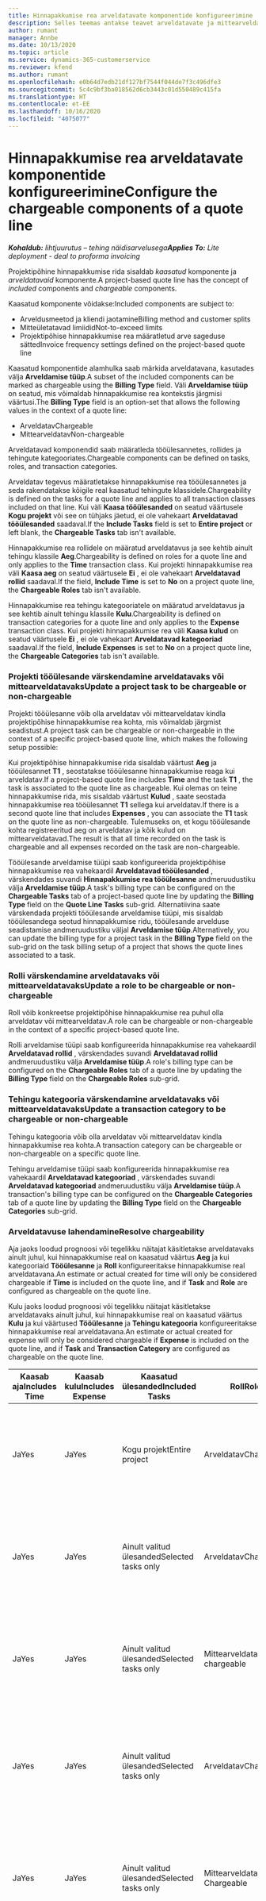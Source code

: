 ```yaml
---
title: Hinnapakkumise rea arveldatavate komponentide konfigureerimine
description: Selles teemas antakse teavet arveldatavate ja mittearveldatavate komponentide seadistamise kohta projektipõhise hinnapakkumise real.
author: rumant
manager: Annbe
ms.date: 10/13/2020
ms.topic: article
ms.service: dynamics-365-customerservice
ms.reviewer: kfend
ms.author: rumant
ms.openlocfilehash: e0b64d7edb21df127bf7544f044de7f3c496dfe3
ms.sourcegitcommit: 5c4c9bf3ba018562d6cb3443c01d550489c415fa
ms.translationtype: HT
ms.contentlocale: et-EE
ms.lasthandoff: 10/16/2020
ms.locfileid: "4075077"
---
```

# <a name="configure-the-chargeable-components-of-a-quote-line"></a><span data-ttu-id="e5b7d-103">Hinnapakkumise rea arveldatavate komponentide konfigureerimine</span><span class="sxs-lookup"><span data-stu-id="e5b7d-103">Configure the chargeable components of a quote line</span></span>

<span data-ttu-id="e5b7d-104">_**Kohaldub:** lihtjuurutus – tehing näidisarvelusega_</span><span class="sxs-lookup"><span data-stu-id="e5b7d-104">_**Applies To:** Lite deployment - deal to proforma invoicing_</span></span>

<span data-ttu-id="e5b7d-105">Projektipõhine hinnapakkumise rida sisaldab *kaasatud* komponente ja *arveldatavaid* komponente.</span><span class="sxs-lookup"><span data-stu-id="e5b7d-105">A project-based quote line has the concept of *included* components and *chargeable* components.</span></span>

<span data-ttu-id="e5b7d-106">Kaasatud komponente võidakse:</span><span class="sxs-lookup"><span data-stu-id="e5b7d-106">Included components are subject to:</span></span>

  - <span data-ttu-id="e5b7d-107">Arveldusmeetod ja kliendi jaotamine</span><span class="sxs-lookup"><span data-stu-id="e5b7d-107">Billing method and customer splits</span></span>
  - <span data-ttu-id="e5b7d-108">Mitteületatavad limiidid</span><span class="sxs-lookup"><span data-stu-id="e5b7d-108">Not-to-exceed limits</span></span> 
  - <span data-ttu-id="e5b7d-109">Projektipõhise hinnapakkumise rea määratletud arve sageduse sätted</span><span class="sxs-lookup"><span data-stu-id="e5b7d-109">Invoice frequency settings defined on the project-based quote line</span></span>

<span data-ttu-id="e5b7d-110">Kaasatud komponentide alamhulka saab märkida arveldatavana, kasutades välja **Arveldamise tüüp**.</span><span class="sxs-lookup"><span data-stu-id="e5b7d-110">A subset of the included components can be marked as chargeable using the **Billing Type** field.</span></span> <span data-ttu-id="e5b7d-111">Väli **Arveldamise tüüp** on seatud, mis võimaldab hinnapakkumise rea kontekstis järgmisi väärtusi.</span><span class="sxs-lookup"><span data-stu-id="e5b7d-111">The **Billing Type** field is an option-set that allows the following values in the context of a quote line:</span></span>

  - <span data-ttu-id="e5b7d-112">Arveldatav</span><span class="sxs-lookup"><span data-stu-id="e5b7d-112">Chargeable</span></span>
  - <span data-ttu-id="e5b7d-113">Mittearveldatav</span><span class="sxs-lookup"><span data-stu-id="e5b7d-113">Non-chargeable</span></span>

<span data-ttu-id="e5b7d-114">Arveldatavad komponendid saab määratleda tööülesannetes, rollides ja tehingute kategooriates.</span><span class="sxs-lookup"><span data-stu-id="e5b7d-114">Chargeable components can be defined on tasks, roles, and transaction categories.</span></span>

<span data-ttu-id="e5b7d-115">Arveldatav tegevus määratletakse hinnapakkumise rea tööülesannetes ja seda rakendatakse kõigile real kaasatud tehingute klassidele.</span><span class="sxs-lookup"><span data-stu-id="e5b7d-115">Chargeability is defined on the tasks for a quote line and applies to all transaction classes included on that line.</span></span> <span data-ttu-id="e5b7d-116">Kui väli **Kaasa tööülesanded** on seatud väärtusele **Kogu projekt** või see on tühjaks jäetud, ei ole vahekaart **Arveldatavad tööülesanded** saadaval.</span><span class="sxs-lookup"><span data-stu-id="e5b7d-116">If the **Include Tasks** field is set to **Entire project** or left blank, the **Chargeable Tasks** tab isn't available.</span></span>

<span data-ttu-id="e5b7d-117">Hinnapakkumise rea rollidele on määratud arveldatavus ja see kehtib ainult tehingu klassile **Aeg**.</span><span class="sxs-lookup"><span data-stu-id="e5b7d-117">Chargeability is defined on roles for a quote line and only applies to the **Time** transaction class.</span></span> <span data-ttu-id="e5b7d-118">Kui projekti hinnapakkumise rea väli **Kaasa aeg** on seatud väärtusele **Ei** , ei ole vahekaart **Arveldatavad rollid** saadaval.</span><span class="sxs-lookup"><span data-stu-id="e5b7d-118">If the field, **Include Time** is set to **No** on a project quote line, the **Chargeable Roles** tab isn't available.</span></span>

<span data-ttu-id="e5b7d-119">Hinnapakkumise rea tehingu kategooriatele on määratud arveldatavus ja see kehtib ainult tehingu klassile **Kulu**.</span><span class="sxs-lookup"><span data-stu-id="e5b7d-119">Chargeability is defined on transaction categories for a  quote line and only applies to the **Expense** transaction class.</span></span> <span data-ttu-id="e5b7d-120">Kui projekti hinnapakkumise rea väli **Kaasa kulud** on seatud väärtusele **Ei** , ei ole vahekaart **Arveldatavad kategooriad** saadaval.</span><span class="sxs-lookup"><span data-stu-id="e5b7d-120">If the field, **Include Expenses** is set to **No** on a project quote line, the **Chargeable Categories** tab isn't available.</span></span>

### <a name="update-a-project-task-to-be-chargeable-or-non-chargeable"></a><span data-ttu-id="e5b7d-121">Projekti tööülesande värskendamine arveldatavaks või mittearveldatavaks</span><span class="sxs-lookup"><span data-stu-id="e5b7d-121">Update a project task to be chargeable or non-chargeable</span></span>

<span data-ttu-id="e5b7d-122">Projekti tööülesanne võib olla arveldatav või mittearveldatav kindla projektipõhise hinnapakkumise rea kohta, mis võimaldab järgmist seadistust.</span><span class="sxs-lookup"><span data-stu-id="e5b7d-122">A project task can be chargeable or non-chargeable in the context of a specific project-based quote line, which makes the following setup possible:</span></span>

<span data-ttu-id="e5b7d-123">Kui projektipõhise hinnapakkumise rida sisaldab väärtust **Aeg** ja tööülesannet **T1** , seostatakse tööülesanne hinnapakkumise reaga kui arveldatav.</span><span class="sxs-lookup"><span data-stu-id="e5b7d-123">If a project-based quote line includes **Time** and the task **T1** , the task is associated to the quote line as chargeable.</span></span> <span data-ttu-id="e5b7d-124">Kui olemas on teine hinnapakkumise rida, mis sisaldab väärtust **Kulud** , saate seostada hinnapakkumise rea tööülesannet **T1** sellega kui arveldatav.</span><span class="sxs-lookup"><span data-stu-id="e5b7d-124">If there is a second quote line that includes **Expenses** , you can associate the **T1** task on the quote line as non-chargeable.</span></span> <span data-ttu-id="e5b7d-125">Tulemuseks on, et kogu tööülesande kohta registreeritud aeg on arveldatav ja kõik kulud on mittearveldatavad.</span><span class="sxs-lookup"><span data-stu-id="e5b7d-125">The result is that all time recorded on the task is chargeable and all expenses recorded on the task are non-chargeable.</span></span>

<span data-ttu-id="e5b7d-126">Tööülesande arveldamise tüüpi saab konfigureerida projektipõhise hinnapakkumise rea vahekaardil **Arveldatavad tööülesanded** , värskendades suvandi **Hinnapakkumise rea tööülesanne** andmeruudustiku välja **Arveldamise tüüp**.</span><span class="sxs-lookup"><span data-stu-id="e5b7d-126">A task's billing type can be configured on the **Chargeable Tasks** tab of a project-based quote line by updating the **Billing Type** field on the **Quote Line Tasks** sub-grid.</span></span> <span data-ttu-id="e5b7d-127">Alternatiivina saate värskendada projekti tööülesande arveldamise tüüpi, mis sisaldab tööülesandega seotud hinnapakkumise ridu, tööülesande arvelduse seadistamise andmeruudustiku väljal **Arveldamise tüüp**.</span><span class="sxs-lookup"><span data-stu-id="e5b7d-127">Alternatively, you can update the billing type for a project task in the **Billing Type** field on the sub-grid on the task billing setup of a project that shows the quote lines associated to a task.</span></span>

### <a name="update-a-role-to-be-chargeable-or-non-chargeable"></a><span data-ttu-id="e5b7d-128">Rolli värskendamine arveldatavaks või mittearveldatavaks</span><span class="sxs-lookup"><span data-stu-id="e5b7d-128">Update a role to be chargeable or non-chargeable</span></span>

<span data-ttu-id="e5b7d-129">Roll võib konkreetse projektipõhise hinnapakkumise rea puhul olla arveldatav või mittearveldatav.</span><span class="sxs-lookup"><span data-stu-id="e5b7d-129">A role can be chargeable or non-chargeable in the context of a specific project-based quote line.</span></span>

<span data-ttu-id="e5b7d-130">Rolli arveldamise tüüpi saab konfigureerida hinnapakkumise rea vahekaardil **Arveldatavad rollid** , värskendades suvandi **Arveldatavad rollid** andmeruudustiku välja **Arveldamise tüüp**.</span><span class="sxs-lookup"><span data-stu-id="e5b7d-130">A role's billing type can be configured on the **Chargeable Roles** tab of a quote line by updating the **Billing Type** field on the **Chargeable Roles** sub-grid.</span></span>

### <a name="update-a-transaction-category-to-be-chargeable-or-non-chargeable"></a><span data-ttu-id="e5b7d-131">Tehingu kategooria värskendamine arveldatavaks või mittearveldatavaks</span><span class="sxs-lookup"><span data-stu-id="e5b7d-131">Update a transaction category to be chargeable or non-chargeable</span></span>

<span data-ttu-id="e5b7d-132">Tehingu kategooria võib olla arveldatav või mittearveldatav kindla hinnapakkumise rea kohta.</span><span class="sxs-lookup"><span data-stu-id="e5b7d-132">A transaction category can be chargeable or non-chargeable on a specific quote line.</span></span>

<span data-ttu-id="e5b7d-133">Tehingu arveldamise tüüpi saab konfigureerida hinnapakkumise rea vahekaardil **Arveldatavad kategooriad** , värskendades suvandi **Arveldatavad kategooriad** andmeruudustiku välja **Arveldamise tüüp**.</span><span class="sxs-lookup"><span data-stu-id="e5b7d-133">A transaction's billing type can be configured on the **Chargeable Categories** tab of a quote line by updating the **Billing Type** field on the **Chargeable Categories** sub-grid.</span></span>

### <a name="resolve-chargeability"></a><span data-ttu-id="e5b7d-134">Arveldatavuse lahendamine</span><span class="sxs-lookup"><span data-stu-id="e5b7d-134">Resolve chargeability</span></span>
<span data-ttu-id="e5b7d-135">Aja jaoks loodud prognoosi või tegelikku näitajat käsitletakse arveldatavaks ainult juhul, kui hinnapakkumise real on kaasatud väärtus **Aeg** ja kui kategooriaid **Tööülesanne** ja **Roll** konfigureeritakse hinnapakkumise real arveldatavana.</span><span class="sxs-lookup"><span data-stu-id="e5b7d-135">An estimate or actual created for time will only be considered chargeable if **Time** is included on the quote line, and if **Task** and **Role** are configured as chargeable on the quote line.</span></span>

<span data-ttu-id="e5b7d-136">Kulu jaoks loodud prognoosi või tegelikku näitajat käsitletakse arveldatavaks ainult juhul, kui hinnapakkumise real on kaasatud väärtus **Kulu** ja kui väärtused **Tööülesanne** ja **Tehingu kategooria** konfigureeritakse hinnapakkumise real arveldatavana.</span><span class="sxs-lookup"><span data-stu-id="e5b7d-136">An estimate or actual created for expense will only be considered chargeable if **Expense** is included on the quote line, and if **Task** and **Transaction Category** are configured as chargeable on the quote line.</span></span>

| <span data-ttu-id="e5b7d-137">Kaasab aja</span><span class="sxs-lookup"><span data-stu-id="e5b7d-137">Includes Time</span></span> | <span data-ttu-id="e5b7d-138">Kaasab kulu</span><span class="sxs-lookup"><span data-stu-id="e5b7d-138">Includes Expense</span></span> | <span data-ttu-id="e5b7d-139">Kaasatud ülesanded</span><span class="sxs-lookup"><span data-stu-id="e5b7d-139">Included Tasks</span></span> | <span data-ttu-id="e5b7d-140">Roll</span><span class="sxs-lookup"><span data-stu-id="e5b7d-140">Role</span></span> | <span data-ttu-id="e5b7d-141">Kategooria</span><span class="sxs-lookup"><span data-stu-id="e5b7d-141">Category</span></span> | <span data-ttu-id="e5b7d-142">Toiming</span><span class="sxs-lookup"><span data-stu-id="e5b7d-142">Task</span></span> | <span data-ttu-id="e5b7d-143">Arveldamine</span><span class="sxs-lookup"><span data-stu-id="e5b7d-143">Billing</span></span> |
| --- | --- | --- | --- | --- | --- | --- |
| <span data-ttu-id="e5b7d-144">Ja</span><span class="sxs-lookup"><span data-stu-id="e5b7d-144">Yes</span></span> | <span data-ttu-id="e5b7d-145">Ja</span><span class="sxs-lookup"><span data-stu-id="e5b7d-145">Yes</span></span> | <span data-ttu-id="e5b7d-146">Kogu projekt</span><span class="sxs-lookup"><span data-stu-id="e5b7d-146">Entire project</span></span> | <span data-ttu-id="e5b7d-147">Arveldatav</span><span class="sxs-lookup"><span data-stu-id="e5b7d-147">Chargeable</span></span> | <span data-ttu-id="e5b7d-148">Arveldatav</span><span class="sxs-lookup"><span data-stu-id="e5b7d-148">Chargeable</span></span> | <span data-ttu-id="e5b7d-149">Ei saa seadistada</span><span class="sxs-lookup"><span data-stu-id="e5b7d-149">Can't be set</span></span> | <span data-ttu-id="e5b7d-150">Tegeliku aja arveldamine: Arveldatav</span><span class="sxs-lookup"><span data-stu-id="e5b7d-150">Billing on a time actual: Chargeable</span></span> </br><span data-ttu-id="e5b7d-151">Tegeliku kulu arveldamise tüüp: Arveldatav</span><span class="sxs-lookup"><span data-stu-id="e5b7d-151">Billing type on expense actual: Chargeable</span></span> |
| <span data-ttu-id="e5b7d-152">Ja</span><span class="sxs-lookup"><span data-stu-id="e5b7d-152">Yes</span></span> | <span data-ttu-id="e5b7d-153">Ja</span><span class="sxs-lookup"><span data-stu-id="e5b7d-153">Yes</span></span> | <span data-ttu-id="e5b7d-154">Ainult valitud ülesanded</span><span class="sxs-lookup"><span data-stu-id="e5b7d-154">Selected tasks only</span></span> | <span data-ttu-id="e5b7d-155">Arveldatav</span><span class="sxs-lookup"><span data-stu-id="e5b7d-155">Chargeable</span></span> | <span data-ttu-id="e5b7d-156">Arveldatav</span><span class="sxs-lookup"><span data-stu-id="e5b7d-156">Chargeable</span></span> | <span data-ttu-id="e5b7d-157">Arveldatav</span><span class="sxs-lookup"><span data-stu-id="e5b7d-157">Chargeable</span></span> | <span data-ttu-id="e5b7d-158">Tegeliku aja arveldamine: Arveldatav</span><span class="sxs-lookup"><span data-stu-id="e5b7d-158">Billing on a time actual: Chargeable</span></span></br><span data-ttu-id="e5b7d-159">Tegeliku kulu arveldamise tüüp: Arveldatav</span><span class="sxs-lookup"><span data-stu-id="e5b7d-159">Billing type on expense actual: Chargeable</span></span> |
| <span data-ttu-id="e5b7d-160">Ja</span><span class="sxs-lookup"><span data-stu-id="e5b7d-160">Yes</span></span> | <span data-ttu-id="e5b7d-161">Ja</span><span class="sxs-lookup"><span data-stu-id="e5b7d-161">Yes</span></span> | <span data-ttu-id="e5b7d-162">Ainult valitud ülesanded</span><span class="sxs-lookup"><span data-stu-id="e5b7d-162">Selected tasks only</span></span> | <span data-ttu-id="e5b7d-163">Mittearveldatav</span><span class="sxs-lookup"><span data-stu-id="e5b7d-163">Non-chargeable</span></span> | <span data-ttu-id="e5b7d-164">Arveldatav</span><span class="sxs-lookup"><span data-stu-id="e5b7d-164">Chargeable</span></span> | <span data-ttu-id="e5b7d-165">Arveldatav</span><span class="sxs-lookup"><span data-stu-id="e5b7d-165">Chargeable</span></span> | <span data-ttu-id="e5b7d-166">Tegeliku aja arveldamine: Mittearveldatav</span><span class="sxs-lookup"><span data-stu-id="e5b7d-166">Billing on a time actual: Non-Chargeable</span></span></br><span data-ttu-id="e5b7d-167">Tegeliku kulu arveldamise tüüp: Arveldatav</span><span class="sxs-lookup"><span data-stu-id="e5b7d-167">Billing type on expense actual: Chargeable</span></span> |
| <span data-ttu-id="e5b7d-168">Ja</span><span class="sxs-lookup"><span data-stu-id="e5b7d-168">Yes</span></span> | <span data-ttu-id="e5b7d-169">Ja</span><span class="sxs-lookup"><span data-stu-id="e5b7d-169">Yes</span></span> | <span data-ttu-id="e5b7d-170">Ainult valitud ülesanded</span><span class="sxs-lookup"><span data-stu-id="e5b7d-170">Selected tasks only</span></span> | <span data-ttu-id="e5b7d-171">Arveldatav</span><span class="sxs-lookup"><span data-stu-id="e5b7d-171">Chargeable</span></span> | <span data-ttu-id="e5b7d-172">Arveldatav</span><span class="sxs-lookup"><span data-stu-id="e5b7d-172">Chargeable</span></span> | <span data-ttu-id="e5b7d-173">Mittearveldatav</span><span class="sxs-lookup"><span data-stu-id="e5b7d-173">Non-Chargeable</span></span> | <span data-ttu-id="e5b7d-174">Tegeliku aja arveldamine: Mittearveldatav</span><span class="sxs-lookup"><span data-stu-id="e5b7d-174">Billing on a time actual: Non-Chargeable</span></span></br> <span data-ttu-id="e5b7d-175">Tegeliku kulu arveldamise tüüp: Mittearveldatav</span><span class="sxs-lookup"><span data-stu-id="e5b7d-175">Billing type on expense actual: Non-Chargeable</span></span> |
| <span data-ttu-id="e5b7d-176">Ja</span><span class="sxs-lookup"><span data-stu-id="e5b7d-176">Yes</span></span> | <span data-ttu-id="e5b7d-177">Ja</span><span class="sxs-lookup"><span data-stu-id="e5b7d-177">Yes</span></span> | <span data-ttu-id="e5b7d-178">Ainult valitud ülesanded</span><span class="sxs-lookup"><span data-stu-id="e5b7d-178">Selected tasks only</span></span> | <span data-ttu-id="e5b7d-179">Mittearveldatav</span><span class="sxs-lookup"><span data-stu-id="e5b7d-179">Non-Chargeable</span></span> | <span data-ttu-id="e5b7d-180">Arveldatav</span><span class="sxs-lookup"><span data-stu-id="e5b7d-180">Chargeable</span></span> | <span data-ttu-id="e5b7d-181">Mittearveldatav</span><span class="sxs-lookup"><span data-stu-id="e5b7d-181">Non- Chargeable</span></span> | <span data-ttu-id="e5b7d-182">Tegeliku aja arveldamine: Mittearveldatav</span><span class="sxs-lookup"><span data-stu-id="e5b7d-182">Billing on a time actual: Non-Chargeable</span></span></br> <span data-ttu-id="e5b7d-183">Tegeliku kulu arveldamise tüüp: Mittearveldatav</span><span class="sxs-lookup"><span data-stu-id="e5b7d-183">Billing type on expense actual: Non-Chargeable</span></span> |
| <span data-ttu-id="e5b7d-184">Ja</span><span class="sxs-lookup"><span data-stu-id="e5b7d-184">Yes</span></span> | <span data-ttu-id="e5b7d-185">Ja</span><span class="sxs-lookup"><span data-stu-id="e5b7d-185">Yes</span></span> | <span data-ttu-id="e5b7d-186">Ainult valitud ülesanded</span><span class="sxs-lookup"><span data-stu-id="e5b7d-186">Selected tasks only</span></span> | <span data-ttu-id="e5b7d-187">Mittearveldatav</span><span class="sxs-lookup"><span data-stu-id="e5b7d-187">Non-Chargeable</span></span> | <span data-ttu-id="e5b7d-188">Mittearveldatav</span><span class="sxs-lookup"><span data-stu-id="e5b7d-188">Non-Chargeable</span></span> | <span data-ttu-id="e5b7d-189">Arveldatav</span><span class="sxs-lookup"><span data-stu-id="e5b7d-189">Chargeable</span></span> | <span data-ttu-id="e5b7d-190">Tegeliku aja arveldamine: Mittearveldatav</span><span class="sxs-lookup"><span data-stu-id="e5b7d-190">Billing on a time actual: Non-Chargeable</span></span></br> <span data-ttu-id="e5b7d-191">Tegeliku kulu arveldamise tüüp: Mittearveldatav</span><span class="sxs-lookup"><span data-stu-id="e5b7d-191">Billing type on expense actual: Non-Chargeable</span></span> |
| <span data-ttu-id="e5b7d-192">No</span><span class="sxs-lookup"><span data-stu-id="e5b7d-192">No</span></span> | <span data-ttu-id="e5b7d-193">Ja</span><span class="sxs-lookup"><span data-stu-id="e5b7d-193">Yes</span></span> | <span data-ttu-id="e5b7d-194">Kogu projekt</span><span class="sxs-lookup"><span data-stu-id="e5b7d-194">Entire project</span></span> | <span data-ttu-id="e5b7d-195">Ei saa seadistada</span><span class="sxs-lookup"><span data-stu-id="e5b7d-195">Can't be set</span></span> | <span data-ttu-id="e5b7d-196">Arveldatav</span><span class="sxs-lookup"><span data-stu-id="e5b7d-196">Chargeable</span></span> | <span data-ttu-id="e5b7d-197">Ei saa seadistada</span><span class="sxs-lookup"><span data-stu-id="e5b7d-197">Can't be set</span></span> | <span data-ttu-id="e5b7d-198">Tegeliku aja arveldamine: Pole saadaval</span><span class="sxs-lookup"><span data-stu-id="e5b7d-198">Billing on a time actual: Not available</span></span> </br><span data-ttu-id="e5b7d-199">Tegeliku kulu arveldamise tüüp: Arveldatav</span><span class="sxs-lookup"><span data-stu-id="e5b7d-199">Billing type on expense actual: Chargeable</span></span> |
| <span data-ttu-id="e5b7d-200">No</span><span class="sxs-lookup"><span data-stu-id="e5b7d-200">No</span></span> | <span data-ttu-id="e5b7d-201">Ja</span><span class="sxs-lookup"><span data-stu-id="e5b7d-201">Yes</span></span> | <span data-ttu-id="e5b7d-202">Kogu projekt</span><span class="sxs-lookup"><span data-stu-id="e5b7d-202">Entire project</span></span> | <span data-ttu-id="e5b7d-203">Ei saa seadistada</span><span class="sxs-lookup"><span data-stu-id="e5b7d-203">Can't be set</span></span> | <span data-ttu-id="e5b7d-204">Mittearveldatav</span><span class="sxs-lookup"><span data-stu-id="e5b7d-204">Non-chargeable</span></span> | <span data-ttu-id="e5b7d-205">Ei saa seadistada</span><span class="sxs-lookup"><span data-stu-id="e5b7d-205">Can't be set</span></span> | <span data-ttu-id="e5b7d-206">Tegeliku aja arveldamine: Pole saadaval</span><span class="sxs-lookup"><span data-stu-id="e5b7d-206">Billing on a time actual: Not available</span></span> </br><span data-ttu-id="e5b7d-207">Tegeliku kulu arveldamise tüüp: Mittearveldatav</span><span class="sxs-lookup"><span data-stu-id="e5b7d-207">Billing type on expense actual: Non-chargeable</span></span> |
| <span data-ttu-id="e5b7d-208">Ja</span><span class="sxs-lookup"><span data-stu-id="e5b7d-208">Yes</span></span> | <span data-ttu-id="e5b7d-209">No</span><span class="sxs-lookup"><span data-stu-id="e5b7d-209">No</span></span> | <span data-ttu-id="e5b7d-210">Kogu projekt</span><span class="sxs-lookup"><span data-stu-id="e5b7d-210">Entire project</span></span> | <span data-ttu-id="e5b7d-211">Arveldatav</span><span class="sxs-lookup"><span data-stu-id="e5b7d-211">Chargeable</span></span> | <span data-ttu-id="e5b7d-212">Ei saa seadistada</span><span class="sxs-lookup"><span data-stu-id="e5b7d-212">Can't be set</span></span> | <span data-ttu-id="e5b7d-213">Ei saa seadistada</span><span class="sxs-lookup"><span data-stu-id="e5b7d-213">Can't be set</span></span> | <span data-ttu-id="e5b7d-214">Tegeliku aja arveldamine: Arveldatav</span><span class="sxs-lookup"><span data-stu-id="e5b7d-214">Billing on a time actual: Chargeable</span></span></br><span data-ttu-id="e5b7d-215">Tegeliku kulu arveldamise tüüp: Pole saadaval</span><span class="sxs-lookup"><span data-stu-id="e5b7d-215">Billing type on expense actual: Not available</span></span> |
| <span data-ttu-id="e5b7d-216">Ja</span><span class="sxs-lookup"><span data-stu-id="e5b7d-216">Yes</span></span> | <span data-ttu-id="e5b7d-217">No</span><span class="sxs-lookup"><span data-stu-id="e5b7d-217">No</span></span> | <span data-ttu-id="e5b7d-218">Kogu projekt</span><span class="sxs-lookup"><span data-stu-id="e5b7d-218">Entire project</span></span> | <span data-ttu-id="e5b7d-219">Mittearveldatav</span><span class="sxs-lookup"><span data-stu-id="e5b7d-219">Non-chargeable</span></span> | <span data-ttu-id="e5b7d-220">Ei saa seadistada</span><span class="sxs-lookup"><span data-stu-id="e5b7d-220">Can't be set</span></span> | <span data-ttu-id="e5b7d-221">Ei saa seadistada</span><span class="sxs-lookup"><span data-stu-id="e5b7d-221">Can't be set</span></span> | <span data-ttu-id="e5b7d-222">Tegeliku aja arveldamine: Mittearveldatav</span><span class="sxs-lookup"><span data-stu-id="e5b7d-222">Billing on a time actual: Non-chargeable</span></span> </br><span data-ttu-id="e5b7d-223">Tegeliku kulu arveldamise tüüp: Pole saadaval</span><span class="sxs-lookup"><span data-stu-id="e5b7d-223">Billing type on expense actual: Not available</span></span> |
